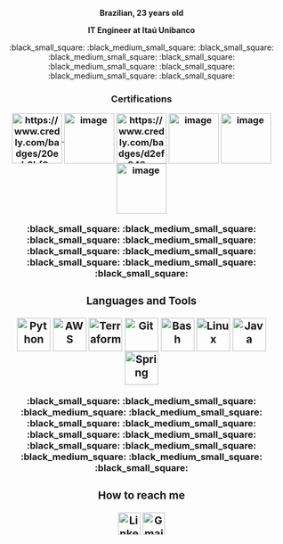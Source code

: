 

<p align="center">  <strong> Brazilian, 23 years old </strong> </p>
<p align="center">  <strong> IT Engineer at Itaú Unibanco </strong> </p>


<p align="center"> 
          :black_small_square: 	:black_medium_small_square:
          :black_small_square: 	:black_medium_small_square:
          :black_small_square: 	:black_medium_small_square:
          :black_small_square: 	:black_medium_small_square:
          :black_small_square:
</p>      

<h3 align="center"> <strong>Certifications</strong></p>
<div align="center" style="display: inline_block">

<div align="center" style="display: inline_block">
            <a href="https://www.credly.com/badges/a210acf1-676e-4cea-97bc-e6eacb5be141/public_url" target="_blank"> <img align="center" alt="https://www.credly.com/badges/20eb6bf0-d610-4d67-a2ec-b525e90cca8c"  height="90" src="https://github.com/user-attachments/assets/d6c3607a-6e7c-4826-94cd-117e5faa57a8"> </a>
                    <a href="https://learn.microsoft.com/api/credentials/share/pt-br/correacoding/26C47A3FAE8B98DF?sharingId=10A7AAB122DD9E4" target="_blank"> <img align="center" height="90" alt="image" src="https://github.com/user-attachments/assets/eaf4a6eb-2d78-4bc4-a587-2ba8b4977522" /></a>
          <a href="https://www.credly.com/badges/d2ef949a-1722-4569-ad6f-6859bd130192/public_url" target="_blank"> <img align="center" alt="https://www.credly.com/badges/d2ef949a-1722-4569-ad6f-6859bd130192/public_url"  height="90" 
                                                                                                              src="https://github.com/user-attachments/assets/3ae5218b-f690-4e05-a0f6-cb5ab0ea96f2" /></a>
          <a href="https://learn.microsoft.com/api/credentials/share/pt-br/correacoding/2F431E50CBE5CE6D?sharingId=10A7AAB122DD9E4" target="_blank"> <img align="center" height="90" alt="image" src="https://github.com/user-attachments/assets/297aa081-6869-448f-bbe2-9c3d9ee0bbe1"/></a>
          <a href="https://learn.microsoft.com/api/credentials/share/en-us/correacoding/E96B7D54AAFEC911?sharingId=10A7AAB122DD9E4" target="_blank"> <img align="center" height="90" alt="image" src="https://github.com/user-attachments/assets/983a62bb-b98c-4016-9521-67394ac8f551" /></a>
          <a href="https://learn.microsoft.com/api/credentials/share/en-us/correacoding/9EA16B73A159E800?sharingId=10A7AAB122DD9E4" target="_blank"> <img align="center" height="90" alt="image" src="https://github.com/user-attachments/assets/ce02e24b-a692-4172-bfc2-8a3394ae4307" /></a>

            

<p align="center"> 
          :black_small_square: 	:black_medium_small_square:
          :black_small_square: 	:black_medium_small_square:
          :black_small_square: 	:black_medium_small_square:
          :black_small_square: 	:black_medium_small_square:
          :black_small_square:
</p>      

<div style="display: inline_block" align="center">

<h3 align="center"> <strong>Languages and Tools</strong></p>
          
<img align="center" alt="Python" height="60" src="https://cdn.jsdelivr.net/gh/devicons/devicon/icons/python/python-plain.svg">
<img align="center" alt="AWS" height="60" src="https://github.com/user-attachments/assets/ae7c274c-94ee-4f71-bf53-b6077fe55131" />
<img align="center" alt="Terraform" height="60" src="https://cdn.jsdelivr.net/gh/devicons/devicon/icons/terraform/terraform-original.svg">
<img align="center" alt="Git" height="60" src="https://cdn.jsdelivr.net/gh/devicons/devicon/icons/git/git-plain.svg">
<img align="center" alt="Bash" height="60" src="https://cdn.jsdelivr.net/gh/devicons/devicon/icons/bash/bash-plain.svg">
<img align="center" alt="Linux" height="60" src="https://cdn.jsdelivr.net/gh/devicons/devicon/icons/linux/linux-plain.svg">
<img align="center" alt="Java" height="60" src="https://github.com/user-attachments/assets/4b28e077-0439-4f65-8806-69fbb6cf2763" />
<img align="center" alt="Spring" height="60" src="https://github.com/user-attachments/assets/b21722a3-14c8-40dd-9a9b-ba3702ac2afe" />



</div>

<p align="center"> 
          :black_small_square: 	:black_medium_small_square:
          :black_medium_square: 	:black_medium_small_square:
          :black_small_square: 	:black_medium_small_square:
          :black_small_square: 	:black_medium_small_square:
          :black_small_square: 	:black_medium_small_square:
          :black_medium_square: 	:black_medium_small_square: 
          :black_small_square:
</p>

<div style="display: inline_block" align="center">

<h3 align="center"> <strong>How to reach me</strong></p>          
          
<a href="https://www.linkedin.com/in/correacoding/" target="_blank"><img align="center" alt="LinkedIn" height="40" src="https://user-images.githubusercontent.com/81205527/157161849-01a9df02-bf32-45be-add4-122bc40b48cf.png"></a>
<a href = "mailto:amandacorreades@hotmail.com"> <img align="center" alt="Gmail - augustobecker.dev@gmail.com" height="40" src="https://user-images.githubusercontent.com/81205527/157161831-eb9dffee-404b-4ffe-b0af-34671219f7fb.png"></a>
  
</div>

